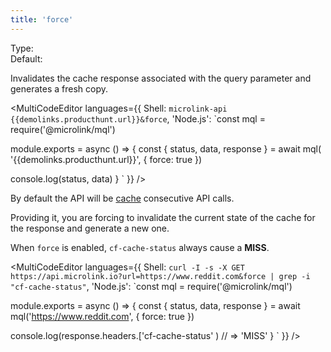 ```yaml
---
title: 'force'
--- 
```


Type: <Type children='<boolean>'/><br/>
Default: <Type children='false'/>

Invalidates the cache response associated with the query parameter and generates a fresh copy.

<MultiCodeEditor languages={{
  Shell: `microlink-api {{demolinks.producthunt.url}}&force`,
  'Node.js': `const mql = require('@microlink/mql')
 
module.exports = async () => {
  const { status, data, response } = await mql(
    '{{demolinks.producthunt.url}}', { 
      force: true
  })
  
 console.log(status, data)
}
  `
  }} 
/>

By default the API will be [cache](/docs/api/basics/cache) consecutive API calls.

Providing it, you are forcing to invalidate the current state of the cache for the response and generate a new one.

When `force` is enabled, `cf-cache-status` always cause a **MISS**.

<MultiCodeEditor languages={{
  Shell: `curl -I -s -X GET https://api.microlink.io?url=https://www.reddit.com&force | grep -i "cf-cache-status"`,
  'Node.js': `const mql = require('@microlink/mql')
 
module.exports = async () => {
  const { status, data, response } = await mql('https://www.reddit.com', { force: true })
  
  console.log(response.headers.['cf-cache-status' ) // => 'MISS'
}
  `
  }} 
/>
